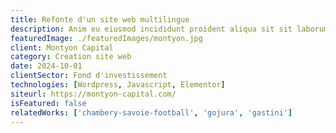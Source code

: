 ```yaml
---
title: Refonte d'un site web multilingue
description: Anim eu eiusmod incididunt proident aliqua sit sit laborum. Adipisicing ullamco do fugiat duis reprehenderit deserunt eiusmod quis aliquip elit pariatur.
featuredImage: ./featuredImages/montyon.jpg
client: Montyon Capital
category: Creation site web
date: 2024-10-01
clientSector: Fond d'investissement
technologies: [Wordpress, Javascript, Elementor]
siteurl: https://montyon-capital.com/
isFeatured: false
relatedWorks: ['chambery-savoie-football', 'gojura', 'gastini']
---
```

